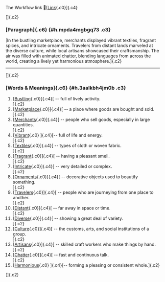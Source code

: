The Workflow link
👏[[Link](https://www.google.com/url?q=http://www.google.com&sa=D&source=editors&ust=1755886783747785&usg=AOvVaw0itPOWP50V-FtodskZa_tx){.c0}]{.c4}

[]{.c2}

### [Paragraph]{.c6} {#h.mpda4mgbgq73 .c3}

[In the bustling marketplace, merchants displayed vibrant textiles,
fragrant spices, and intricate ornaments. Travelers from distant lands
marveled at the diverse culture, while local artisans showcased their
craftsmanship. The air was filled with animated chatter, blending
languages from across the world, creating a lively yet harmonious
atmosphere.]{.c2}

------------------------------------------------------------------------

[]{.c2}

### [Words & Meanings]{.c6} {#h.3aalkbh4jm0b .c3}

1.  [[Bustling](https://www.google.com/url?q=http://www.google.com&sa=D&source=editors&ust=1755886783748710&usg=AOvVaw19KR7v23CHFGNbXayZimjh){.c0}]{.c4}[ --
    full of lively activity.\
    ]{.c2}
2.  [[Marketplace](https://www.google.com/url?q=http://www.google.com&sa=D&source=editors&ust=1755886783749119&usg=AOvVaw1VuMz5sXjFrXt1x2-iHkLc){.c0}]{.c4}[ --
    a place where goods are bought and sold.\
    ]{.c2}
3.  [[Merchants](https://www.google.com/url?q=http://www.google.com&sa=D&source=editors&ust=1755886783749346&usg=AOvVaw2KwxZcnarcqqGlMUIVpJyg){.c0}]{.c4}[ --
    people who sell goods, especially in large quantities.\
    ]{.c2}
4.  [[Vibrant](https://www.google.com/url?q=http://www.google.com&sa=D&source=editors&ust=1755886783749592&usg=AOvVaw3l1YoDQw-Y95UOIydVGaIh){.c0}
    ]{.c4}[-- full of life and energy.\
    ]{.c2}
5.  [[Textiles](https://www.google.com/url?q=http://www.google.com&sa=D&source=editors&ust=1755886783749787&usg=AOvVaw3vC3QXUP_FrwMK1cC8G5Ow){.c0}]{.c4}[ --
    types of cloth or woven fabric.\
    ]{.c2}
6.  [[Fragrant](https://www.google.com/url?q=http://www.google.com&sa=D&source=editors&ust=1755886783750006&usg=AOvVaw37KaY8s5oBAoRfzg4yfQQe){.c0}]{.c4}[ --
    having a pleasant smell.\
    ]{.c2}
7.  [[Intricate](https://www.google.com/url?q=http://www.google.com&sa=D&source=editors&ust=1755886783750210&usg=AOvVaw0cKMQ6upZzgFPDn-q56_Ed){.c0}]{.c4}[ --
    very detailed or complex.\
    ]{.c2}
8.  [[Ornaments](https://www.google.com/url?q=http://www.google.com&sa=D&source=editors&ust=1755886783750414&usg=AOvVaw1pmsLgtKGBCvpkFa1DcWtw){.c0}]{.c4}[ --
    decorative objects used to beautify something.\
    ]{.c2}
9.  [[Travelers](https://www.google.com/url?q=http://www.google.com&sa=D&source=editors&ust=1755886783750629&usg=AOvVaw1ZAaDLcT8ovi-Ws7s7MmOF){.c0}]{.c4}[ --
    people who are journeying from one place to another.\
    ]{.c2}
10. [[Distant](https://www.google.com/url?q=http://www.google.com&sa=D&source=editors&ust=1755886783750816&usg=AOvVaw1TVeEFdTrdr2Rao4ViikZZ){.c0}]{.c4}[ --
    far away in space or time.\
    ]{.c2}
11. [[Diverse](https://www.google.com/url?q=http://www.google.com&sa=D&source=editors&ust=1755886783751008&usg=AOvVaw3m99K_yVee1gWikJaYg3TR){.c0}]{.c4}[ --
    showing a great deal of variety.\
    ]{.c2}
12. [[Culture](https://www.google.com/url?q=http://www.google.com&sa=D&source=editors&ust=1755886783751190&usg=AOvVaw0nDOm4erd4Q6H0pdIoFk52){.c0}]{.c4}[ --
    the customs, arts, and social institutions of a group.\
    ]{.c2}
13. [[Artisans](https://www.google.com/url?q=http://www.google.com&sa=D&source=editors&ust=1755886783751373&usg=AOvVaw2vpv-ElalHDwVyPcoehUV_){.c0}]{.c4}[ --
    skilled craft workers who make things by hand.\
    ]{.c2}
14. [[Chatter](https://www.google.com/url?q=http://www.google.com&sa=D&source=editors&ust=1755886783751578&usg=AOvVaw0GwsFXWM5maQT8Mrl7AHsR){.c0}]{.c4}[ --
    fast and continuous talk.\
    ]{.c2}
15. [[Harmonious](https://www.google.com/url?q=http://www.google.com&sa=D&source=editors&ust=1755886783751777&usg=AOvVaw3P93X4H0ZjhTu-J43WIVcH){.c0}
    ]{.c4}[-- forming a pleasing or consistent whole.]{.c2}

[]{.c2}
